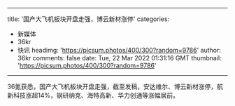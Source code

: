 
---
title: '国产大飞机板块开盘走强，博云新材涨停'
categories: 
 - 新媒体
 - 36kr
 - 快讯
headimg: 'https://picsum.photos/400/300?random=9786'
author: 36kr
comments: false
date: Tue, 22 Mar 2022 01:31:16 GMT
thumbnail: 'https://picsum.photos/400/300?random=9786'
---

<div>   
36氪获悉，国产大飞机板块开盘走强，截至发稿，安达维尔、博云新材涨停，航新科技涨超14%，钢研纳克、海特高新、华力创通等涨幅居前。  
</div>
            